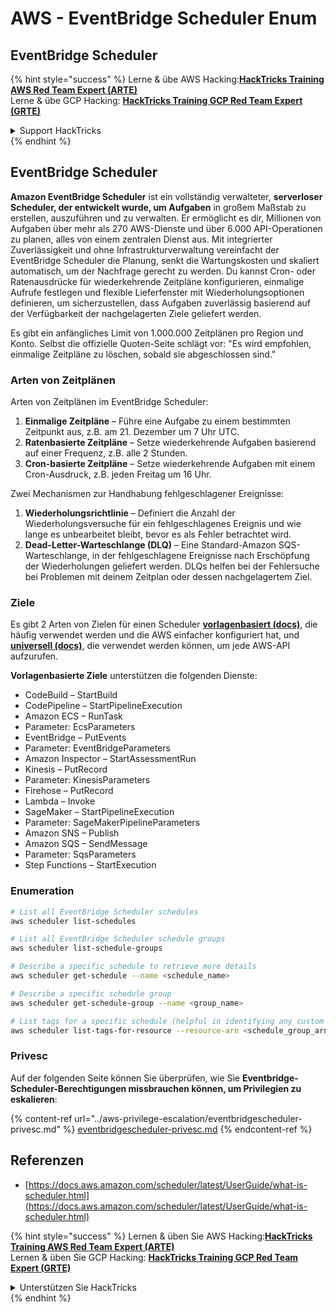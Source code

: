 # AWS - EventBridge Scheduler Enum

## EventBridge Scheduler

{% hint style="success" %}
Lerne & übe AWS Hacking:<img src="../../../.gitbook/assets/image (1) (1) (1).png" alt="" data-size="line">[**HackTricks Training AWS Red Team Expert (ARTE)**](https://training.hacktricks.xyz/courses/arte)<img src="../../../.gitbook/assets/image (1) (1) (1).png" alt="" data-size="line">\
Lerne & übe GCP Hacking: <img src="../../../.gitbook/assets/image (2).png" alt="" data-size="line">[**HackTricks Training GCP Red Team Expert (GRTE)**<img src="../../../.gitbook/assets/image (2).png" alt="" data-size="line">](https://training.hacktricks.xyz/courses/grte)

<details>

<summary>Support HackTricks</summary>

* Überprüfe die [**Abonnementpläne**](https://github.com/sponsors/carlospolop)!
* **Tritt der** 💬 [**Discord-Gruppe**](https://discord.gg/hRep4RUj7f) oder der [**Telegram-Gruppe**](https://t.me/peass) bei oder **folge** uns auf **Twitter** 🐦 [**@hacktricks\_live**](https://twitter.com/hacktricks_live)**.**
* **Teile Hacking-Tricks, indem du PRs zu den** [**HackTricks**](https://github.com/carlospolop/hacktricks) und [**HackTricks Cloud**](https://github.com/carlospolop/hacktricks-cloud) GitHub-Repos einreichst.

</details>
{% endhint %}

## EventBridge Scheduler

**Amazon EventBridge Scheduler** ist ein vollständig verwalteter, **serverloser Scheduler, der entwickelt wurde, um Aufgaben** in großem Maßstab zu erstellen, auszuführen und zu verwalten. Er ermöglicht es dir, Millionen von Aufgaben über mehr als 270 AWS-Dienste und über 6.000 API-Operationen zu planen, alles von einem zentralen Dienst aus. Mit integrierter Zuverlässigkeit und ohne Infrastrukturverwaltung vereinfacht der EventBridge Scheduler die Planung, senkt die Wartungskosten und skaliert automatisch, um der Nachfrage gerecht zu werden. Du kannst Cron- oder Ratenausdrücke für wiederkehrende Zeitpläne konfigurieren, einmalige Aufrufe festlegen und flexible Lieferfenster mit Wiederholungsoptionen definieren, um sicherzustellen, dass Aufgaben zuverlässig basierend auf der Verfügbarkeit der nachgelagerten Ziele geliefert werden.

Es gibt ein anfängliches Limit von 1.000.000 Zeitplänen pro Region und Konto. Selbst die offizielle Quoten-Seite schlägt vor: "Es wird empfohlen, einmalige Zeitpläne zu löschen, sobald sie abgeschlossen sind."&#x20;

### Arten von Zeitplänen

Arten von Zeitplänen im EventBridge Scheduler:

1. **Einmalige Zeitpläne** – Führe eine Aufgabe zu einem bestimmten Zeitpunkt aus, z.B. am 21. Dezember um 7 Uhr UTC.
2. **Ratenbasierte Zeitpläne** – Setze wiederkehrende Aufgaben basierend auf einer Frequenz, z.B. alle 2 Stunden.
3. **Cron-basierte Zeitpläne** – Setze wiederkehrende Aufgaben mit einem Cron-Ausdruck, z.B. jeden Freitag um 16 Uhr.

Zwei Mechanismen zur Handhabung fehlgeschlagener Ereignisse:

1. **Wiederholungsrichtlinie** – Definiert die Anzahl der Wiederholungsversuche für ein fehlgeschlagenes Ereignis und wie lange es unbearbeitet bleibt, bevor es als Fehler betrachtet wird.
2. **Dead-Letter-Warteschlange (DLQ)** – Eine Standard-Amazon SQS-Warteschlange, in der fehlgeschlagene Ereignisse nach Erschöpfung der Wiederholungen geliefert werden. DLQs helfen bei der Fehlersuche bei Problemen mit deinem Zeitplan oder dessen nachgelagertem Ziel.

### Ziele

Es gibt 2 Arten von Zielen für einen Scheduler [**vorlagenbasiert (docs)**](https://docs.aws.amazon.com/scheduler/latest/UserGuide/managing-targets-templated.html), die häufig verwendet werden und die AWS einfacher konfiguriert hat, und [**universell (docs)**](https://docs.aws.amazon.com/scheduler/latest/UserGuide/managing-targets-universal.html), die verwendet werden können, um jede AWS-API aufzurufen.

**Vorlagenbasierte Ziele** unterstützen die folgenden Dienste:

* CodeBuild – StartBuild
* CodePipeline – StartPipelineExecution
* Amazon ECS – RunTask
* Parameter: EcsParameters
* EventBridge – PutEvents
* Parameter: EventBridgeParameters
* Amazon Inspector – StartAssessmentRun
* Kinesis – PutRecord
* Parameter: KinesisParameters
* Firehose – PutRecord
* Lambda – Invoke
* SageMaker – StartPipelineExecution
* Parameter: SageMakerPipelineParameters
* Amazon SNS – Publish
* Amazon SQS – SendMessage
* Parameter: SqsParameters
* Step Functions – StartExecution

### Enumeration
```bash
# List all EventBridge Scheduler schedules
aws scheduler list-schedules

# List all EventBridge Scheduler schedule groups
aws scheduler list-schedule-groups

# Describe a specific schedule to retrieve more details
aws scheduler get-schedule --name <schedule_name>

# Describe a specific schedule group
aws scheduler get-schedule-group --name <group_name>

# List tags for a specific schedule (helpful in identifying any custom tags or permissions)
aws scheduler list-tags-for-resource --resource-arn <schedule_group_arn>
```
### Privesc

Auf der folgenden Seite können Sie überprüfen, wie Sie **Eventbridge-Scheduler-Berechtigungen missbrauchen können, um Privilegien zu eskalieren**:

{% content-ref url="../aws-privilege-escalation/eventbridgescheduler-privesc.md" %}
[eventbridgescheduler-privesc.md](../aws-privilege-escalation/eventbridgescheduler-privesc.md)
{% endcontent-ref %}

## Referenzen

* [https://docs.aws.amazon.com/scheduler/latest/UserGuide/what-is-scheduler.html](https://docs.aws.amazon.com/scheduler/latest/UserGuide/what-is-scheduler.html)

{% hint style="success" %}
Lernen & üben Sie AWS Hacking:<img src="../../../.gitbook/assets/image (1) (1) (1).png" alt="" data-size="line">[**HackTricks Training AWS Red Team Expert (ARTE)**](https://training.hacktricks.xyz/courses/arte)<img src="../../../.gitbook/assets/image (1) (1) (1).png" alt="" data-size="line">\
Lernen & üben Sie GCP Hacking: <img src="../../../.gitbook/assets/image (2).png" alt="" data-size="line">[**HackTricks Training GCP Red Team Expert (GRTE)**<img src="../../../.gitbook/assets/image (2).png" alt="" data-size="line">](https://training.hacktricks.xyz/courses/grte)

<details>

<summary>Unterstützen Sie HackTricks</summary>

* Überprüfen Sie die [**Abonnementpläne**](https://github.com/sponsors/carlospolop)!
* **Treten Sie der** 💬 [**Discord-Gruppe**](https://discord.gg/hRep4RUj7f) oder der [**Telegram-Gruppe**](https://t.me/peass) bei oder **folgen** Sie uns auf **Twitter** 🐦 [**@hacktricks\_live**](https://twitter.com/hacktricks_live)**.**
* **Teilen Sie Hacking-Tricks, indem Sie PRs an die** [**HackTricks**](https://github.com/carlospolop/hacktricks) und [**HackTricks Cloud**](https://github.com/carlospolop/hacktricks-cloud) GitHub-Repos senden.

</details>
{% endhint %}
